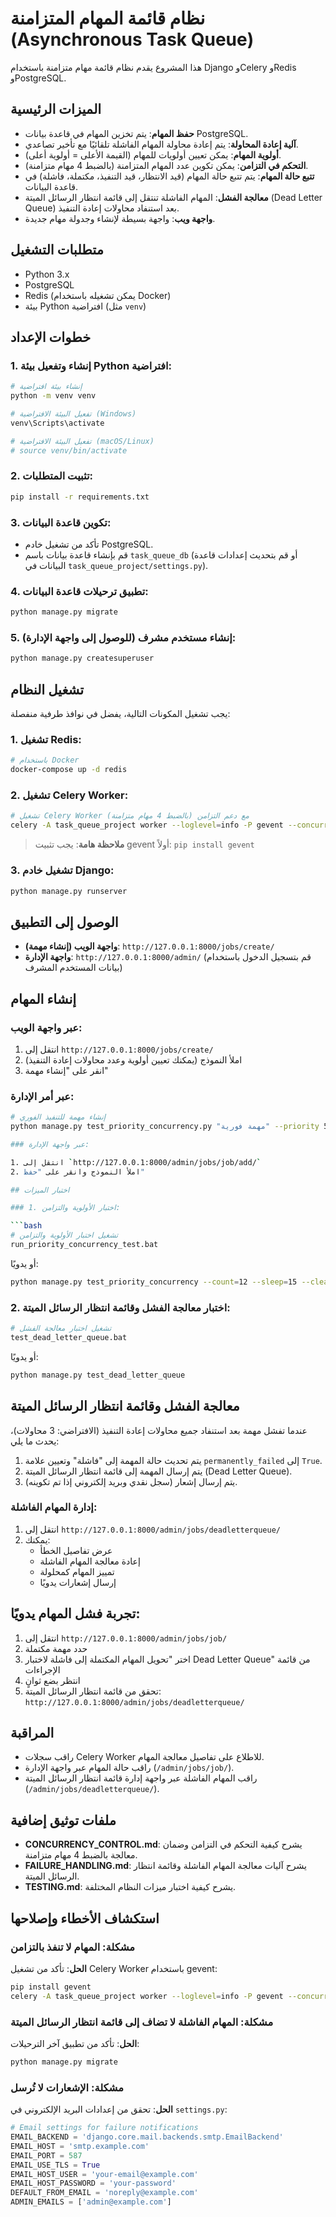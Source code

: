 # نظام قائمة المهام المتزامنة (Asynchronous Task Queue)

هذا المشروع يقدم نظام قائمة مهام متزامنة باستخدام Django وCelery وRedis وPostgreSQL.

## الميزات الرئيسية

* **حفظ المهام**: يتم تخزين المهام في قاعدة بيانات PostgreSQL.
* **آلية إعادة المحاولة**: يتم إعادة محاولة المهام الفاشلة تلقائيًا مع تأخير تصاعدي.
* **أولوية المهام**: يمكن تعيين أولويات للمهام (القيمة الأعلى = أولوية أعلى).
* **التحكم في التزامن**: يمكن تكوين عدد المهام المتزامنة (بالضبط 4 مهام متزامنة).
* **تتبع حالة المهام**: يتم تتبع حالة المهام (قيد الانتظار، قيد التنفيذ، مكتملة، فاشلة) في قاعدة البيانات.
* **معالجة الفشل**: المهام الفاشلة تنتقل إلى قائمة انتظار الرسائل الميتة (Dead Letter Queue) بعد استنفاد محاولات إعادة التنفيذ.
* **واجهة ويب**: واجهة بسيطة لإنشاء وجدولة مهام جديدة.

## متطلبات التشغيل

* Python 3.x
* PostgreSQL
* Redis (يمكن تشغيله باستخدام Docker)
* بيئة Python افتراضية (مثل `venv`)

## خطوات الإعداد

### 1. إنشاء وتفعيل بيئة Python افتراضية:

```bash
# إنشاء بيئة افتراضية
python -m venv venv

# تفعيل البيئة الافتراضية (Windows)
venv\Scripts\activate

# تفعيل البيئة الافتراضية (macOS/Linux)
# source venv/bin/activate
```

### 2. تثبيت المتطلبات:

```bash
pip install -r requirements.txt
```

### 3. تكوين قاعدة البيانات:

* تأكد من تشغيل خادم PostgreSQL.
* قم بإنشاء قاعدة بيانات باسم `task_queue_db` (أو قم بتحديث إعدادات قاعدة البيانات في `task_queue_project/settings.py`).

### 4. تطبيق ترحيلات قاعدة البيانات:

```bash
python manage.py migrate
```

### 5. إنشاء مستخدم مشرف (للوصول إلى واجهة الإدارة):

```bash
python manage.py createsuperuser
```

## تشغيل النظام

يجب تشغيل المكونات التالية، يفضل في نوافذ طرفية منفصلة:

### 1. تشغيل Redis:

```bash
# باستخدام Docker
docker-compose up -d redis
```

### 2. تشغيل Celery Worker:

```bash
# تشغيل Celery Worker مع دعم التزامن (بالضبط 4 مهام متزامنة)
celery -A task_queue_project worker --loglevel=info -P gevent --concurrency=4 --prefetch-multiplier=1
```

> **ملاحظة هامة**: يجب تثبيت gevent أولاً: `pip install gevent`

### 3. تشغيل خادم Django:

```bash
python manage.py runserver
```

## الوصول إلى التطبيق

* **واجهة الويب (إنشاء مهمة)**: `http://127.0.0.1:8000/jobs/create/`
* **واجهة الإدارة**: `http://127.0.0.1:8000/admin/` (قم بتسجيل الدخول باستخدام بيانات المستخدم المشرف)

## إنشاء المهام

### عبر واجهة الويب:

1. انتقل إلى `http://127.0.0.1:8000/jobs/create/`
2. املأ النموذج (يمكنك تعيين أولوية وعدد محاولات إعادة التنفيذ)
3. انقر على "إنشاء مهمة"

### عبر أمر الإدارة:

```bash
# إنشاء مهمة للتنفيذ الفوري
python manage.py test_priority_concurrency.py "مهمة فورية" --priority 5 --max_retries 2

### عبر واجهة الإدارة:

1. انتقل إلى `http://127.0.0.1:8000/admin/jobs/job/add/`
2. املأ النموذج وانقر على "حفظ"

## اختبار الميزات

### 1. اختبار الأولوية والتزامن:

```bash
# تشغيل اختبار الأولوية والتزامن
run_priority_concurrency_test.bat
```

أو يدويًا:

```bash
python manage.py test_priority_concurrency --count=12 --sleep=15 --clear
```

### 2. اختبار معالجة الفشل وقائمة انتظار الرسائل الميتة:

```bash
# تشغيل اختبار معالجة الفشل
test_dead_letter_queue.bat
```

أو يدويًا:

```bash
python manage.py test_dead_letter_queue
```

## معالجة الفشل وقائمة انتظار الرسائل الميتة

عندما تفشل مهمة بعد استنفاد جميع محاولات إعادة التنفيذ (الافتراضي: 3 محاولات)، يحدث ما يلي:

1. يتم تحديث حالة المهمة إلى "فاشلة" وتعيين علامة `permanently_failed` إلى `True`.
2. يتم إرسال المهمة إلى قائمة انتظار الرسائل الميتة (Dead Letter Queue).
3. يتم إرسال إشعار (سجل نقدي وبريد إلكتروني إذا تم تكوينه).

### إدارة المهام الفاشلة:

1. انتقل إلى `http://127.0.0.1:8000/admin/jobs/deadletterqueue/`
2. يمكنك:
   - عرض تفاصيل الخطأ
   - إعادة معالجة المهام الفاشلة
   - تمييز المهام كمحلولة
   - إرسال إشعارات يدويًا

## تجربة فشل المهام يدويًا:

1. انتقل إلى `http://127.0.0.1:8000/admin/jobs/job/`
2. حدد مهمة مكتملة
3. اختر "تحويل المهام المكتملة إلى فاشلة لاختبار Dead Letter Queue" من قائمة الإجراءات
4. انتظر بضع ثوانٍ
5. تحقق من قائمة انتظار الرسائل الميتة: `http://127.0.0.1:8000/admin/jobs/deadletterqueue/`

## المراقبة

* راقب سجلات Celery Worker للاطلاع على تفاصيل معالجة المهام.
* راقب حالة المهام عبر واجهة الإدارة (`/admin/jobs/job/`).
* راقب المهام الفاشلة عبر واجهة إدارة قائمة انتظار الرسائل الميتة (`/admin/jobs/deadletterqueue/`).

## ملفات توثيق إضافية

* **CONCURRENCY_CONTROL.md**: يشرح كيفية التحكم في التزامن وضمان معالجة بالضبط 4 مهام متزامنة.
* **FAILURE_HANDLING.md**: يشرح آليات معالجة المهام الفاشلة وقائمة انتظار الرسائل الميتة.
* **TESTING.md**: يشرح كيفية اختبار ميزات النظام المختلفة.

## استكشاف الأخطاء وإصلاحها

### مشكلة: المهام لا تنفذ بالتزامن

**الحل**: تأكد من تشغيل Celery Worker باستخدام gevent:

```bash
pip install gevent
celery -A task_queue_project worker --loglevel=info -P gevent --concurrency=4 --prefetch-multiplier=1
```

### مشكلة: المهام الفاشلة لا تضاف إلى قائمة انتظار الرسائل الميتة

**الحل**: تأكد من تطبيق آخر الترحيلات:

```bash
python manage.py migrate
```

### مشكلة: الإشعارات لا تُرسل

**الحل**: تحقق من إعدادات البريد الإلكتروني في `settings.py`:

```python
# Email settings for failure notifications
EMAIL_BACKEND = 'django.core.mail.backends.smtp.EmailBackend'
EMAIL_HOST = 'smtp.example.com'
EMAIL_PORT = 587
EMAIL_USE_TLS = True
EMAIL_HOST_USER = 'your-email@example.com'
EMAIL_HOST_PASSWORD = 'your-password'
DEFAULT_FROM_EMAIL = 'noreply@example.com'
ADMIN_EMAILS = ['admin@example.com']
```

